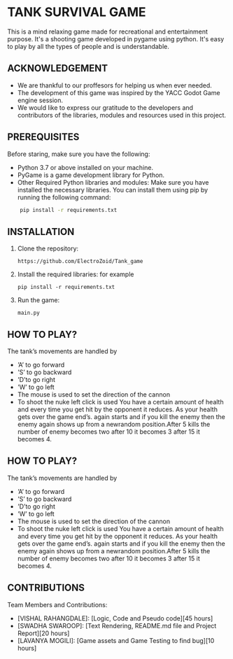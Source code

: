 
# TANK SURVIVAL GAME

This is a mind relaxing game made for recreational and entertainment purpose. It's a shooting game developed in pygame using python. It's easy to play by all the types of people and is understandable. 

## ACKNOWLEDGEMENT
- We are thankful to our proffesors for helping us when ever needed.
- The development of this game was inspired by the YACC Godot Game engine session.
- We would like to express our gratitude to the developers and contributors of the libraries, modules and resources used in this project.
## PREREQUISITES
Before staring, make sure you have the following:


- Python 3.7 or above installed on your machine.
- PyGame is a game development library for Python.
- Other Required Python libraries and modules: Make sure you have installed the necessary libraries. You can install them using pip by running the following command:

```bash
    pip install -r requirements.txt
```

## INSTALLATION


1. Clone the repository:
   ```
   https://github.com/ElectroZoid/Tank_game
   ```
2. Install the required libraries:
 for example
   ```
   pip install -r requirements.txt
   ```
3. Run the game:
   ```
   main.py
   ```


## HOW TO PLAY?

The tank’s movements are handled by 
- ’A’ to go forward
- ’S’ to go backward
- ’D’to go right
- ’W’ to go left
- The mouse is used to set the direction of the cannon
- To shoot the nuke left click is used
You have a certain amount of health and every time you get hit by the opponent it reduces. As your health gets over the game end’s.
again starts and if you kill the enemy then the enemy again shows up from a newrandom position.After 5 kills the number of enemy becomes two after 10 it becomes
3 after 15 it becomes 4.
## HOW TO PLAY?

The tank’s movements are handled by 
- ’A’ to go forward
- ’S’ to go backward
- ’D’to go right
- ’W’ to go left
- The mouse is used to set the direction of the cannon
- To shoot the nuke left click is used
You have a certain amount of health and every time you get hit by the opponent it reduces. As your health gets over the game end’s.
again starts and if you kill the enemy then the enemy again shows up from a newrandom position.After 5 kills the number of enemy becomes two after 10 it becomes
3 after 15 it becomes 4.
## CONTRIBUTIONS
Team Members and Contributions:
- [VISHAL RAHANGDALE]: [Logic, Code and Pseudo code][45 hours]
- [SWADHA SWAROOP]: [Text Rendering, README.md file and Project Report][20 hours]
- [LAVANYA MOGILI]: [Game assets and Game Testing to find bug][10 hours]

